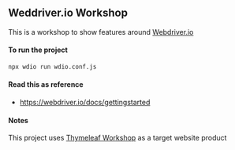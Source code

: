Weddriver.io Workshop
----------------------------

This is a workshop to show features around [Webdriver.io](https://webdriver.io/)


#### To run the project

```bash
npx wdio run wdio.conf.js
```

#### Read this as reference

* https://webdriver.io/docs/gettingstarted


#### Notes

This project uses [Thymeleaf Workshop](https://github.com/josdem/thymeleaf-workshop) as a target website product